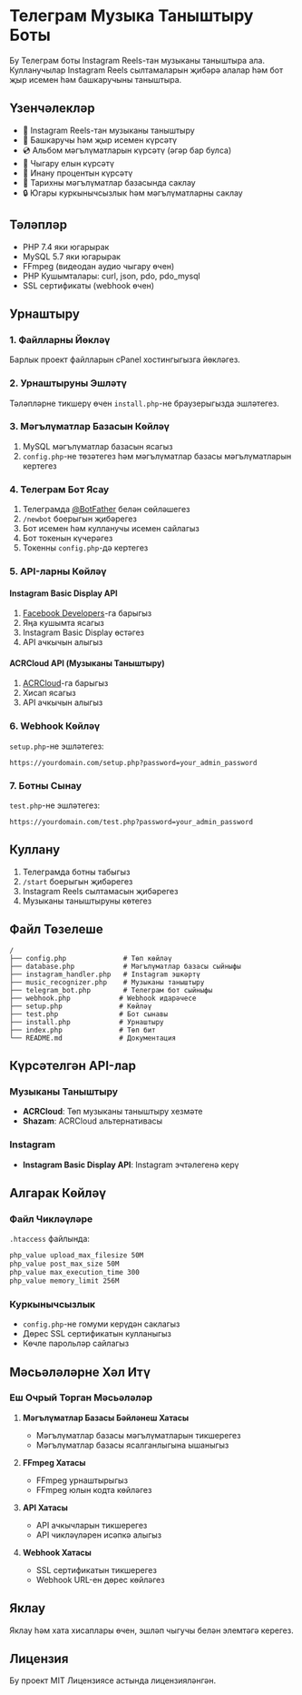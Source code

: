 # Телеграм Музыка Таныштыру Боты

Бу Телеграм боты Instagram Reels-тан музыканы таныштыра ала. Кулланучылар Instagram Reels сылтамаларын җибәрә алалар һәм бот җыр исемен һәм башкаручыны таныштыра.

## Үзенчәлекләр

- 🎵 Instagram Reels-тан музыканы таныштыру
- 🎤 Башкаручы һәм җыр исемен күрсәтү
- 💿 Альбом мәгълүматларын күрсәтү (әгәр бар булса)
- 📅 Чыгару елын күрсәтү
- 🎯 Инану процентын күрсәтү
- 💾 Тарихны мәгълүматлар базасында саклау
- 🔒 Югары куркынычсызлык һәм мәгълүматларны саклау

## Тәләпләр

- PHP 7.4 яки югарырак
- MySQL 5.7 яки югарырак
- FFmpeg (видеодан аудио чыгару өчен)
- PHP Кушымталары: curl, json, pdo, pdo_mysql
- SSL сертификаты (webhook өчен)

## Урнаштыру

### 1. Файлларны Йөкләү

Барлык проект файлларын cPanel хостингыгызга йөкләгез.

### 2. Урнаштыруны Эшләтү

Тәләпләрне тикшерү өчен `install.php`-не браузерыгызда эшләтегез.

### 3. Мәгълүматлар Базасын Көйләү

1. MySQL мәгълүматлар базасын ясагыз
2. `config.php`-не төзәтегез һәм мәгълүматлар базасы мәгълүматларын кертегез

### 4. Телеграм Бот Ясау

1. Телеграмда [@BotFather](https://t.me/botfather) белән сөйләшегез
2. `/newbot` боерыгын җибәрегез
3. Бот исемен һәм кулланучы исемен сайлагыз
4. Бот токенын күчерәгез
5. Токенны `config.php`-дә кертегез

### 5. API-ларны Көйләү

#### Instagram Basic Display API
1. [Facebook Developers](https://developers.facebook.com/)-га барыгыз
2. Яңа кушымта ясагыз
3. Instagram Basic Display өстәгез
4. API ачкычын алыгыз

#### ACRCloud API (Музыканы Таныштыру)
1. [ACRCloud](https://www.acrcloud.com/)-га барыгыз
2. Хисап ясагыз
3. API ачкычын алыгыз

### 6. Webhook Көйләү

`setup.php`-не эшләтегез:

```
https://yourdomain.com/setup.php?password=your_admin_password
```

### 7. Ботны Сынау

`test.php`-не эшләтегез:

```
https://yourdomain.com/test.php?password=your_admin_password
```

## Куллану

1. Телеграмда ботны табыгыз
2. `/start` боерыгын җибәрегез
3. Instagram Reels сылтамасын җибәрегез
4. Музыканы таныштыруны көтегез

## Файл Төзелеше

```
/
├── config.php              # Төп көйләү
├── database.php            # Мәгълүматлар базасы сыйныфы
├── instagram_handler.php   # Instagram эшкәртү
├── music_recognizer.php    # Музыканы таныштыру
├── telegram_bot.php        # Телеграм бот сыйныфы
├── webhook.php            # Webhook идарәчесе
├── setup.php              # Көйләү
├── test.php               # Бот сынавы
├── install.php            # Урнаштыру
├── index.php              # Төп бит
└── README.md              # Документация
```

## Күрсәтелгән API-лар

### Музыканы Таныштыру
- **ACRCloud**: Төп музыканы таныштыру хезмәте
- **Shazam**: ACRCloud альтернативасы

### Instagram
- **Instagram Basic Display API**: Instagram эчтәлегенә керү

## Алгарак Көйләү

### Файл Чикләүләре
`.htaccess` файлында:
```apache
php_value upload_max_filesize 50M
php_value post_max_size 50M
php_value max_execution_time 300
php_value memory_limit 256M
```

### Куркынычсызлык
- `config.php`-не гомуми керүдән саклагыз
- Дөрес SSL сертификатын кулланыгыз
- Көчле парольләр сайлагыз

## Мәсьәләләрне Хәл Итү

### Еш Очрый Торган Мәсьәләләр

1. **Мәгълүматлар Базасы Бәйләнеш Хатасы**
   - Мәгълүматлар базасы мәгълүматларын тикшерегез
   - Мәгълүматлар базасы ясалганлыгына ышаныгыз

2. **FFmpeg Хатасы**
   - FFmpeg урнаштырыгыз
   - FFmpeg юлын кодта көйләгез

3. **API Хатасы**
   - API ачкычларын тикшерегез
   - API чикләүләрен исәпкә алыгыз

4. **Webhook Хатасы**
   - SSL сертификатын тикшерегез
   - Webhook URL-ен дөрес көйләгез

## Яклау

Яклау һәм хата хисаплары өчен, эшләп чыгучы белән элемтәгә керегез.

## Лицензия

Бу проект MIT Лицензиясе астында лицензияләнгән.